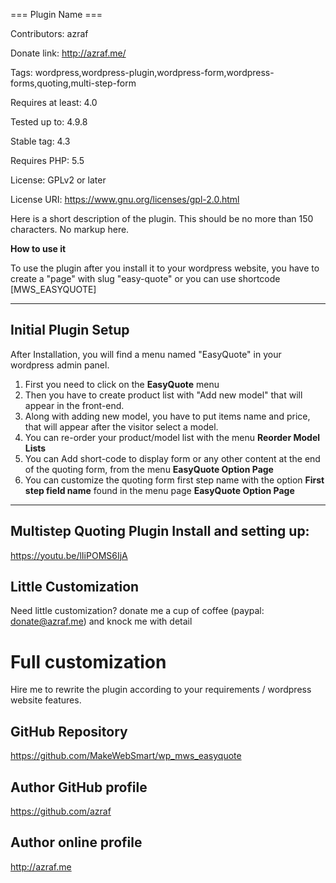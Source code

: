 === Plugin Name ===

Contributors: azraf

Donate link: http://azraf.me/ 

Tags: wordpress,wordpress-plugin,wordpress-form,wordpress-forms,quoting,multi-step-form

Requires at least: 4.0

Tested up to: 4.9.8

Stable tag: 4.3

Requires PHP: 5.5

License: GPLv2 or later

License URI: https://www.gnu.org/licenses/gpl-2.0.html

Here is a short description of the plugin.  This should be no more than 150 characters.  No markup here.


**How to use it**

To use the plugin after you install it to your wordpress website, you have to create a "page" with slug "easy-quote" or you can use shortcode [MWS_EASYQUOTE] 

---

## Initial Plugin Setup

After Installation, you will find a menu named "EasyQuote" in your wordpress admin panel.

1. First you need to click on the **EasyQuote** menu 
2. Then you have to create product list with "Add new model" that will appear in the front-end.
3. Along with adding new model, you have to put items name and price, that will appear after the visitor select a model.
4. You can re-order your product/model list with the menu **Reorder Model Lists** 
5. You can Add short-code to display form or any other content at the end of the quoting form, from the menu **EasyQuote Option Page**
6. You can customize the quoting form first step name with the option **First step field name** found in the menu page **EasyQuote Option Page**


---


## Multistep Quoting Plugin Install and setting up:
https://youtu.be/lIiPOMS6IjA


## Little Customization
Need little customization? donate me a cup of coffee (paypal: donate@azraf.me) and knock me with detail

# Full customization
Hire me to rewrite the plugin according to your requirements / wordpress website features.


## GitHub Repository
https://github.com/MakeWebSmart/wp_mws_easyquote


## Author GitHub profile
https://github.com/azraf


## Author online profile
http://azraf.me

